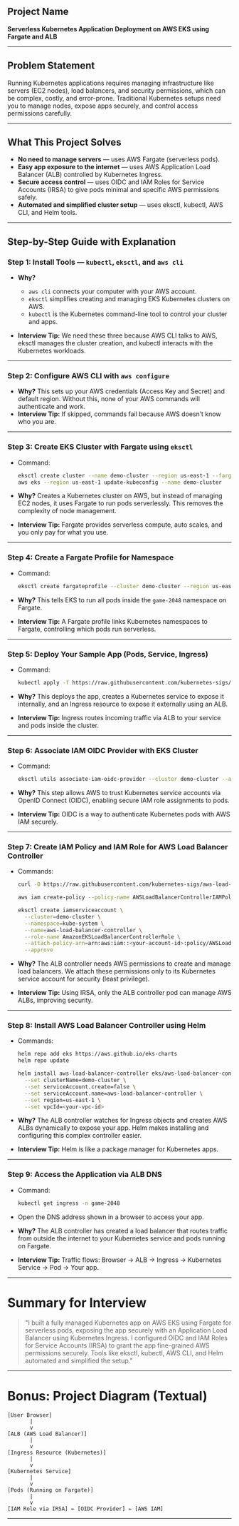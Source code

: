 
## Project Name

**Serverless Kubernetes Application Deployment on AWS EKS using Fargate and ALB**

---

## Problem Statement

Running Kubernetes applications requires managing infrastructure like servers (EC2 nodes), load balancers, and security permissions, which can be complex, costly, and error-prone. Traditional Kubernetes setups need you to manage nodes, expose apps securely, and control access permissions carefully.

---

## What This Project Solves

* **No need to manage servers** — uses AWS Fargate (serverless pods).
* **Easy app exposure to the internet** — uses AWS Application Load Balancer (ALB) controlled by Kubernetes Ingress.
* **Secure access control** — uses OIDC and IAM Roles for Service Accounts (IRSA) to give pods minimal and specific AWS permissions safely.
* **Automated and simplified cluster setup** — uses eksctl, kubectl, AWS CLI, and Helm tools.

---

## Step-by-Step Guide with Explanation

### Step 1: Install Tools — `kubectl`, `eksctl`, and `aws cli`

* **Why?**

  * `aws cli` connects your computer with your AWS account.
  * `eksctl` simplifies creating and managing EKS Kubernetes clusters on AWS.
  * `kubectl` is the Kubernetes command-line tool to control your cluster and apps.
* **Interview Tip:**
  We need these three because AWS CLI talks to AWS, eksctl manages the cluster creation, and kubectl interacts with the Kubernetes workloads.

---

### Step 2: Configure AWS CLI with `aws configure`

* **Why?**
  This sets up your AWS credentials (Access Key and Secret) and default region. Without this, none of your AWS commands will authenticate and work.
* **Interview Tip:**
  If skipped, commands fail because AWS doesn’t know who you are.

---

### Step 3: Create EKS Cluster with Fargate using `eksctl`

* Command:

  ```bash
  eksctl create cluster --name demo-cluster --region us-east-1 --fargate
  aws eks --region us-east-1 update-kubeconfig --name demo-cluster
  ```
* **Why?**
  Creates a Kubernetes cluster on AWS, but instead of managing EC2 nodes, it uses Fargate to run pods serverlessly. This removes the complexity of node management.
* **Interview Tip:**
  Fargate provides serverless compute, auto scales, and you only pay for what you use.

---

### Step 4: Create a Fargate Profile for Namespace

* Command:

  ```bash
  eksctl create fargateprofile --cluster demo-cluster --region us-east-1 --name alb-sample-app --namespace game-2048
  ```
* **Why?**
  This tells EKS to run all pods inside the `game-2048` namespace on Fargate.
* **Interview Tip:**
  A Fargate profile links Kubernetes namespaces to Fargate, controlling which pods run serverless.

---

### Step 5: Deploy Your Sample App (Pods, Service, Ingress)

* Command:

  ```bash
  kubectl apply -f https://raw.githubusercontent.com/kubernetes-sigs/aws-load-balancer-controller/v2.13.2/docs/examples/2048/2048_full.yaml
  ```
* **Why?**
  This deploys the app, creates a Kubernetes service to expose it internally, and an Ingress resource to expose it externally using an ALB.
* **Interview Tip:**
  Ingress routes incoming traffic via ALB to your service and pods inside the cluster.

---

### Step 6: Associate IAM OIDC Provider with EKS Cluster

* Command:

  ```bash
  eksctl utils associate-iam-oidc-provider --cluster demo-cluster --approve
  ```
* **Why?**
  This step allows AWS to trust Kubernetes service accounts via OpenID Connect (OIDC), enabling secure IAM role assignments to pods.
* **Interview Tip:**
  OIDC is a way to authenticate Kubernetes pods with AWS IAM securely.

---

### Step 7: Create IAM Policy and IAM Role for AWS Load Balancer Controller

* Commands:

  ```bash
  curl -O https://raw.githubusercontent.com/kubernetes-sigs/aws-load-balancer-controller/v2.11.0/docs/install/iam_policy.json

  aws iam create-policy --policy-name AWSLoadBalancerControllerIAMPolicy --policy-document file://iam_policy.json

  eksctl create iamserviceaccount \
    --cluster=demo-cluster \
    --namespace=kube-system \
    --name=aws-load-balancer-controller \
    --role-name AmazonEKSLoadBalancerControllerRole \
    --attach-policy-arn=arn:aws:iam::<your-account-id>:policy/AWSLoadBalancerControllerIAMPolicy \
    --approve
  ```
* **Why?**
  The ALB controller needs AWS permissions to create and manage load balancers. We attach these permissions only to its Kubernetes service account for security (least privilege).
* **Interview Tip:**
  Using IRSA, only the ALB controller pod can manage AWS ALBs, improving security.

---

### Step 8: Install AWS Load Balancer Controller using Helm

* Commands:

  ```bash
  helm repo add eks https://aws.github.io/eks-charts
  helm repo update

  helm install aws-load-balancer-controller eks/aws-load-balancer-controller -n kube-system \
    --set clusterName=demo-cluster \
    --set serviceAccount.create=false \
    --set serviceAccount.name=aws-load-balancer-controller \
    --set region=us-east-1 \
    --set vpcId=<your-vpc-id>
  ```
* **Why?**
  The ALB controller watches for Ingress objects and creates AWS ALBs dynamically to expose your app. Helm makes installing and configuring this complex controller easier.
* **Interview Tip:**
  Helm is like a package manager for Kubernetes apps.

---

### Step 9: Access the Application via ALB DNS

* Command:

  ```bash
  kubectl get ingress -n game-2048
  ```
* Open the DNS address shown in a browser to access your app.
* **Why?**
  The ALB controller has created a load balancer that routes traffic from outside the internet to your Kubernetes service and pods running on Fargate.
* **Interview Tip:**
  Traffic flows: Browser → ALB → Ingress → Kubernetes Service → Pod → Your app.

---

# Summary for Interview

> "I built a fully managed Kubernetes app on AWS EKS using Fargate for serverless pods, exposing the app securely with an Application Load Balancer using Kubernetes Ingress. I configured OIDC and IAM Roles for Service Accounts (IRSA) to grant the app fine-grained AWS permissions securely. Tools like eksctl, kubectl, AWS CLI, and Helm automated and simplified the setup."

---

# Bonus: Project Diagram (Textual)

```
[User Browser]
       |
       v
[ALB (AWS Load Balancer)]
       |
       v
[Ingress Resource (Kubernetes)]
       |
       v
[Kubernetes Service]
       |
       v
[Pods (Running on Fargate)]
       |
       v
[IAM Role via IRSA] ← [OIDC Provider] ← [AWS IAM]
```

---


